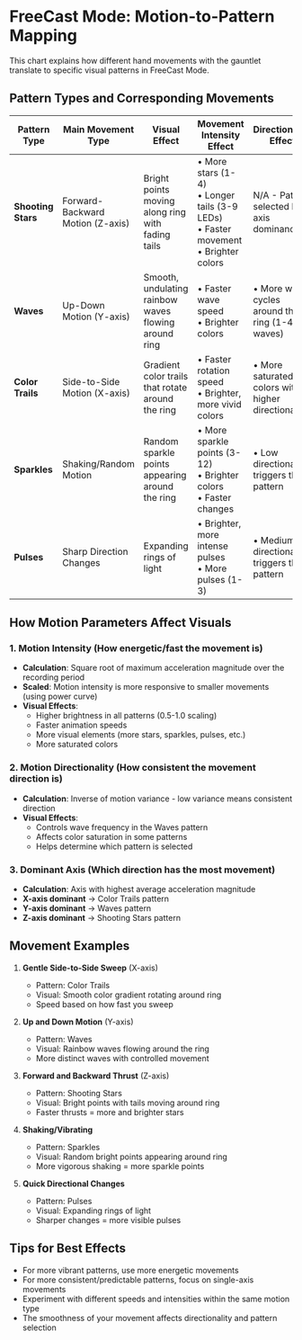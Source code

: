  # FreeCast Mode: Motion-to-Pattern Mapping

This chart explains how different hand movements with the gauntlet translate to specific visual patterns in FreeCast Mode.

## Pattern Types and Corresponding Movements

| Pattern Type    | Main Movement Type       | Visual Effect                         | Movement Intensity Effect            | Directionality Effect                      |
|-----------------|--------------------------|---------------------------------------|-------------------------------------|-------------------------------------------|
| **Shooting Stars** | Forward-Backward Motion (Z-axis) | Bright points moving along ring with fading tails | • More stars (1-4)<br>• Longer tails (3-9 LEDs)<br>• Faster movement<br>• Brighter colors | N/A - Pattern selected by axis dominance |
| **Waves**          | Up-Down Motion (Y-axis) | Smooth, undulating rainbow waves flowing around ring | • Faster wave speed<br>• Brighter colors | • More wave cycles around the ring (1-4 waves) |
| **Color Trails**   | Side-to-Side Motion (X-axis) | Gradient color trails that rotate around the ring | • Faster rotation speed<br>• Brighter, more vivid colors | • More saturated colors with higher directionality |
| **Sparkles**       | Shaking/Random Motion | Random sparkle points appearing around the ring | • More sparkle points (3-12)<br>• Brighter colors<br>• Faster changes | • Low directionality triggers this pattern |
| **Pulses**         | Sharp Direction Changes | Expanding rings of light | • Brighter, more intense pulses<br>• More pulses (1-3) | • Medium directionality triggers this pattern |

## How Motion Parameters Affect Visuals

### 1. Motion Intensity (How energetic/fast the movement is)
- **Calculation**: Square root of maximum acceleration magnitude over the recording period
- **Scaled**: Motion intensity is more responsive to smaller movements (using power curve)
- **Visual Effects**:
  - Higher brightness in all patterns (0.5-1.0 scaling)
  - Faster animation speeds
  - More visual elements (more stars, sparkles, pulses, etc.)
  - More saturated colors

### 2. Motion Directionality (How consistent the movement direction is)
- **Calculation**: Inverse of motion variance - low variance means consistent direction
- **Visual Effects**:
  - Controls wave frequency in the Waves pattern
  - Affects color saturation in some patterns
  - Helps determine which pattern is selected

### 3. Dominant Axis (Which direction has the most movement)
- **Calculation**: Axis with highest average acceleration magnitude
- **X-axis dominant** → Color Trails pattern
- **Y-axis dominant** → Waves pattern
- **Z-axis dominant** → Shooting Stars pattern

## Movement Examples

1. **Gentle Side-to-Side Sweep** (X-axis)
   - Pattern: Color Trails
   - Visual: Smooth color gradient rotating around ring
   - Speed based on how fast you sweep

2. **Up and Down Motion** (Y-axis)
   - Pattern: Waves
   - Visual: Rainbow waves flowing around the ring
   - More distinct waves with controlled movement

3. **Forward and Backward Thrust** (Z-axis)
   - Pattern: Shooting Stars
   - Visual: Bright points with tails moving around ring
   - Faster thrusts = more and brighter stars

4. **Shaking/Vibrating**
   - Pattern: Sparkles
   - Visual: Random bright points appearing around ring
   - More vigorous shaking = more sparkle points

5. **Quick Directional Changes**
   - Pattern: Pulses
   - Visual: Expanding rings of light
   - Sharper changes = more visible pulses

## Tips for Best Effects

- For more vibrant patterns, use more energetic movements
- For more consistent/predictable patterns, focus on single-axis movements
- Experiment with different speeds and intensities within the same motion type
- The smoothness of your movement affects directionality and pattern selection 